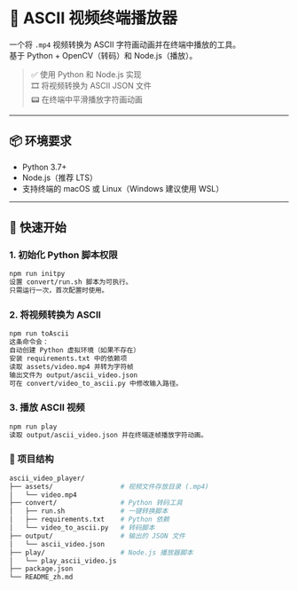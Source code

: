# 🎥 ASCII 视频终端播放器

一个将 `.mp4` 视频转换为 ASCII 字符画动画并在终端中播放的工具。  
基于 Python + OpenCV（转码）和 Node.js（播放）。

> ✅ 使用 Python 和 Node.js 实现  
> 🎞️ 将视频转换为 ASCII JSON 文件  
> 📟 在终端中平滑播放字符画动画

---

## 📦 环境要求

- Python 3.7+
- Node.js（推荐 LTS）
- 支持终端的 macOS 或 Linux（Windows 建议使用 WSL）

---

## 🚀 快速开始

### 1. 初始化 Python 脚本权限

```bash
npm run initpy
设置 convert/run.sh 脚本为可执行。
只需运行一次，首次配置时使用。
```

### 2. 将视频转换为 ASCII
```bash
npm run toAscii
这条命令会：
自动创建 Python 虚拟环境（如果不存在）
安装 requirements.txt 中的依赖项
读取 assets/video.mp4 并转为字符帧
输出文件为 output/ascii_video.json
可在 convert/video_to_ascii.py 中修改输入路径。
```

### 3. 播放 ASCII 视频
```bash
npm run play
读取 output/ascii_video.json 并在终端逐帧播放字符动画。
```

### 📁 项目结构
```bash
ascii_video_player/
├── assets/                 # 视频文件存放目录 (.mp4)
│   └── video.mp4
├── convert/                # Python 转码工具
│   ├── run.sh              # 一键转换脚本
│   ├── requirements.txt    # Python 依赖
│   └── video_to_ascii.py   # 转码脚本
├── output/                 # 输出的 JSON 文件
│   └── ascii_video.json
├── play/                   # Node.js 播放器脚本
│   └── play_ascii_video.js
├── package.json
└── README_zh.md
```